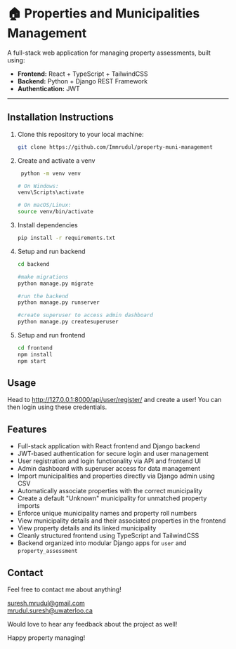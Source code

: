 # 🏠 Properties and Municipalities Management

A full-stack web application for managing property assessments, built using:

- **Frontend:** React + TypeScript + TailwindCSS  
- **Backend:** Python + Django REST Framework  
- **Authentication:** JWT

---

## Installation Instructions

1. Clone this repository to your local machine:

   ```bash
   git clone https://github.com/Immrudul/property-muni-management

2. Create and activate a venv
   ```bash
    python -m venv venv
   
   # On Windows:
   venv\Scripts\activate
   
   # On macOS/Linux:
   source venv/bin/activate

3. Install dependencies

   ```bash
   pip install -r requirements.txt

4. Setup and run backend

   ```bash
   cd backend

   #make migrations
   python manage.py migrate

   #run the backend
   python manage.py runserver

   #create superuser to access admin dashboard
   python manage.py createsuperuser

5. Setup and run frontend
   ```bash
   cd frontend
   npm install
   npm start

## Usage

Head to http://127.0.0.1:8000/api/user/register/ and create a user! You can then login using these credentials.

## Features

- Full-stack application with React frontend and Django backend
- JWT-based authentication for secure login and user management
- User registration and login functionality via API and frontend UI
- Admin dashboard with superuser access for data management
- Import municipalities and properties directly via Django admin using CSV
- Automatically associate properties with the correct municipality
- Create a default "Unknown" municipality for unmatched property imports
- Enforce unique municipality names and property roll numbers
- View municipality details and their associated properties in the frontend
- View property details and its linked municipality
- Cleanly structured frontend using TypeScript and TailwindCSS
- Backend organized into modular Django apps for `user` and `property_assessment`

## Contact

Feel free to contact me about anything!

suresh.mrudul@gmail.com<br>
mrudul.suresh@uwaterloo.ca

Would love to hear any feedback about the project as well!

Happy property managing!

